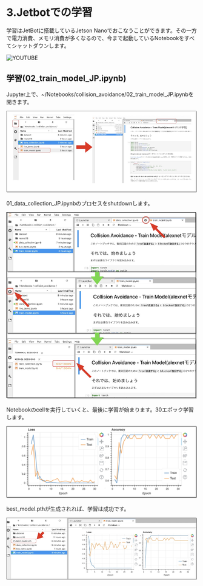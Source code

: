 # 3.Jetbotでの学習

学習はJetBotに搭載しているJetson Nanoでおこなうことができます。その一方で電力消費、メモリ消費が多くなるので、今まで起動しているNotebookをすべてシャットダウンします。

![YOUTUBE](5ab0m38ZTWo)

## 学習(02_train_model_JP.ipynb)

Jupyter上で、~/Notebooks/collision_avoidance/02_train_model_JP.ipynbを開きます。

![](./img/train001.jpg)

01_data_collection_JP.ipynbのプロセスをshutdownします。

![](./img/train002.jpg)

Notebookのcellを実行していくと、最後に学習が始まります。30エポック学習します。

![](./img/how002.jpg)

best_model.pthが生成されれば、学習は成功です。

![](./img/result001.jpg)
